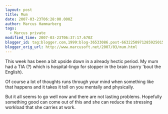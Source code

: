 ```yaml
---
layout: post
title: Mum
date: 2007-03-23T06:28:00.000Z
author: Marcus Hammarberg
tags:
  - Marcus private
modified_time: 2007-03-23T06:37:17.670Z
blogger_id: tag:blogger.com,1999:blog-36533086.post-6632250971285925015
blogger_orig_url: http://www.marcusoft.net/2007/03/mum.html
---
```


This
week has been a bit upside down in a already hectic period. My mum had a
TIA (?) which is hospital-lingo for stopper in the
brain (sorry 'bout the English).

Of course a lot of thoughts runs through your mind
when something like that happens and it takes it toll on you mentally
and physically.

But it all seems to go well now and there are not lasting
problems. Hopefully something good can come out of this and she can
reduce the stressing workload that she carries at work.
